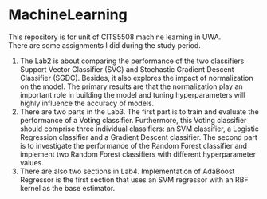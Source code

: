 # MachineLearning
This repository is for unit of CITS5508 machine learning in UWA. <br>
There are some assignments I did during the study period. <br>
1. The Lab2 is about comparing the performance of the two classifiers Support Vector Classifier (SVC) and Stochastic Gradient Descent Classifier (SGDC). Besides, it also explores the impact of normalization on the model. The primary results are that the normalization play an important role in building the model and tuning hyperparameters will highly influence the accuracy of models. <br>
2. There are two parts in the Lab3. The first part is to train and evaluate the performance of a Voting classifier. Furthermore, this Voting classifier should comprise three individual classifiers: an SVM classifier, a Logistic Regression classifier and a Gradient Descent classifier. The second part is to investigate the performance of the Random Forest classifier and implement two Random Forest classifiers with different hyperparameter values. <br>
3. There are also two sections in Lab4. Implementation of AdaBoost Regressor is the first section that uses an SVM regressor with an RBF kernel as the base estimator. 
